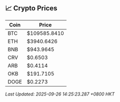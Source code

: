 ## 📈 Crypto Prices

| Coin | Price |
| ---- | ----- |
| BTC | $109585.8410 |
| ETH | $3940.6426 |
| BNB | $943.9645 |
| CRV | $0.6503 |
| ARB | $0.4114 |
| OKB | $191.7105 |
| DOGE | $0.2273 |

_Last Updated: 2025-09-26 14:25:23.287 +0800 HKT_
